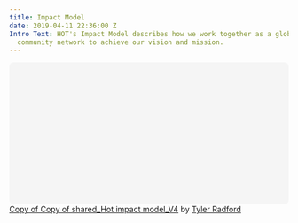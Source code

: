 ```yaml
---
title: Impact Model
date: 2019-04-11 22:36:00 Z
Intro Text: HOT's Impact Model describes how we work together as a global NGO and
  community network to achieve our vision and mission.
---
```


<div class="canva-embed" data-design-id="DADQHg7VXc0" data-height-ratio="0.5000" style="padding:50.0000% 5px 5px 5px;background:rgba(0,0,0,0.03);border-radius:8px;"></div><script async src="https:&#x2F;&#x2F;sdk.canva.com&#x2F;v1&#x2F;embed.js"></script><a href="https:&#x2F;&#x2F;www.canva.com&#x2F;design&#x2F;DADQHg7VXc0&#x2F;view?utm_content=DADQHg7VXc0&amp;utm_campaign=designshare&amp;utm_medium=embeds&amp;utm_source=link" target="_blank" rel="noopener">Copy of Copy of shared_Hot impact model_V4</a> by <a href="https:&#x2F;&#x2F;www.canva.com&#x2F;tyler.radford?utm_campaign=designshare&amp;utm_medium=embeds&amp;utm_source=link" target="_blank" rel="noopener">Tyler Radford</a>